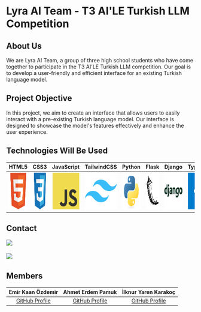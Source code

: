# Lyra AI Team - T3 AI'LE Turkish LLM Competition

## About Us

We are Lyra AI Team, a group of three high school students who have come together to participate in the T3 AI'LE Turkish LLM competition. Our goal is to develop a user-friendly and efficient interface for an existing Turkish language model.

## Project Objective

In this project, we aim to create an interface that allows users to easily interact with a pre-existing Turkish language model. Our interface is designed to showcase the model's features effectively and enhance the user experience.

## Technologies Will Be Used
| HTML5 | CSS3 | JavaScript | TailwindCSS | Python | Flask | Django | TypeScript |
|:---:|:---:|:---:|:---:|:---:|:---:|:---:|:---:|
| <img src="https://github.com/devicons/devicon/blob/master/icons/html5/html5-original.svg" height="100" width="100"> | <img src="https://github.com/devicons/devicon/blob/master/icons/css3/css3-original.svg" height="100" width="100"> | <img src="https://github.com/devicons/devicon/blob/master/icons/javascript/javascript-original.svg" height="100" width="100"> | <img src="https://github.com/devicons/devicon/blob/master/icons/tailwindcss/tailwindcss-original.svg" height="100" width="100"> | <img src="https://github.com/devicons/devicon/blob/master/icons/python/python-original.svg" height="100" width="100"> | <img src="https://github.com/devicons/devicon/blob/master/icons/flask/flask-original.svg" height="100" width="90"> | <img src="https://github.com/devicons/devicon/blob/master/icons/django/django-plain-wordmark.svg" height="100" width="90"> | <img src="https://github.com/devicons/devicon/blob/master/icons/typescript/typescript-original.svg" height="100" width="100"> |

## Contact
<a href="https://www.linkedin.com/company/lyra-ai-team/"><img weight="100" height="100" src="https://encrypted-tbn0.gstatic.com/images?q=tbn:ANd9GcRzkdhUAWbt5eOWbMDew-RRPLb_dVEBsJt96JBfLMUYLw&s"></a><br><br>
<a href="https://www.instagram.com/ai.lyra/"><img weight="100" height="100" src="https://cdn.pixabay.com/photo/2021/06/15/12/14/instagram-6338393_1280.png"></a>

## Members
| Emir Kaan Özdemir | Ahmet Erdem Pamuk | İlknur Yaren Karakoç |
|:---:|:---:|:---:|
<a href="https://github.com/emirkaanozdemr">GitHub Profile</a> | <a href="https://github.com/ahmeterdempmk">GitHub Profile</a> | <a href="https://github.com/esholmess">GitHub Profile</a> |
